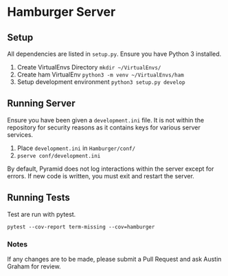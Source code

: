 Hamburger Server
================

## Setup
All dependencies are listed in `setup.py`. Ensure you have Python 3 installed.

1. Create VirtualEnvs Directory `mkdir ~/VirtualEnvs/`
2. Create ham VirtualEnv `python3 -m venv ~/VirtualEnvs/ham`
3. Setup development environment `python3 setup.py develop`

## Running Server
Ensure you have been given a `development.ini` file. It is not within
the repository for security reasons as it contains keys for various server services.

1. Place `development.ini` in `Hamburger/conf/`
2. `pserve conf/development.ini`

By default, Pyramid does not log interactions within the server except for errors.
If new code is written, you must exit and restart the server.

## Running Tests
Test are run with pytest.

`pytest --cov-report term-missing --cov=hamburger`


### Notes
If any changes are to be made, please submit a Pull Request and ask Austin Graham for review.
